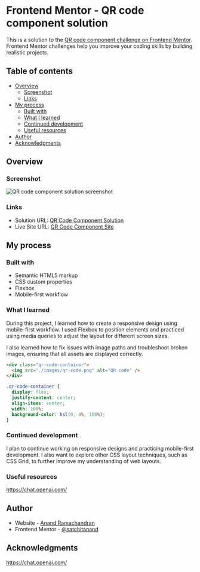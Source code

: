 # Frontend Mentor - QR code component solution

This is a solution to the [QR code component challenge on Frontend Mentor](https://www.frontendmentor.io/challenges/qr-code-component-iux_sIO_H). Frontend Mentor challenges help you improve your coding skills by building realistic projects. 

## Table of contents

- [Overview](#overview)
  - [Screenshot](#screenshot)
  - [Links](#links)
- [My process](#my-process)
  - [Built with](#built-with)
  - [What I learned](#what-i-learned)
  - [Continued development](#continued-development)
  - [Useful resources](#useful-resources)
- [Author](#author)
- [Acknowledgments](#acknowledgments)

## Overview

### Screenshot

![QR code component solution screenshot](./screenshot.jpg)

### Links

- Solution URL: [QR Code Component Solution](https://github.com/satchitanand/000_QR_Code_Component)
- Live Site URL: [QR Code Component Site](https://satchitanand.github.io/000_QR_Code_Component/)

## My process

### Built with

- Semantic HTML5 markup
- CSS custom properties
- Flexbox
- Mobile-first workflow

### What I learned

During this project, I learned how to create a responsive design using mobile-first workflow. I used Flexbox to position elements and practiced using media queries to adjust the layout for different screen sizes.

I also learned how to fix issues with image paths and troubleshoot broken images, ensuring that all assets are displayed correctly.

```html
<div class="qr-code-container">
  <img src="./images/qr-code.png" alt="QR code" />
</div>
```

```css
.qr-code-container {
  display: flex;
  justify-content: center;
  align-items: center;
  width: 100%;
  background-color: hsl(0, 0%, 100%);
}
```

### Continued development

I plan to continue working on responsive designs and practicing mobile-first development. I also want to explore other CSS layout techniques, such as CSS Grid, to further improve my understanding of web layouts.

### Useful resources

https://chat.openai.com/

## Author

- Website - [Anand Ramachandran](https://github.com/satchitanand)
- Frontend Mentor - [@satchitanand](https://www.frontendmentor.io/profile/satchitanand)

## Acknowledgments

https://chat.openai.com/

